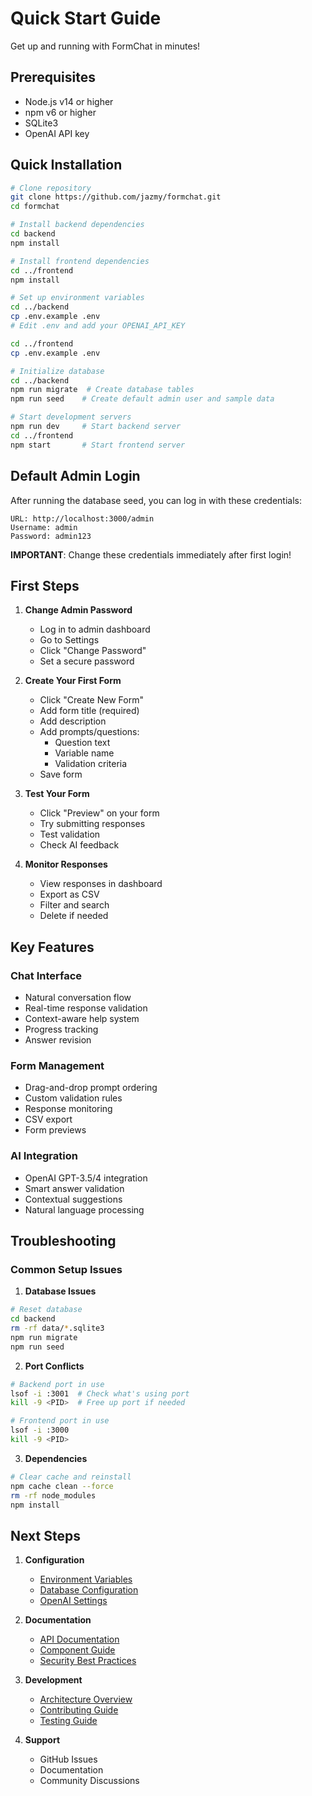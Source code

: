 # Quick Start Guide

Get up and running with FormChat in minutes!

## Prerequisites

- Node.js v14 or higher
- npm v6 or higher
- SQLite3
- OpenAI API key

## Quick Installation

```bash
# Clone repository
git clone https://github.com/jazmy/formchat.git
cd formchat

# Install backend dependencies
cd backend
npm install

# Install frontend dependencies
cd ../frontend
npm install

# Set up environment variables
cd ../backend
cp .env.example .env
# Edit .env and add your OPENAI_API_KEY

cd ../frontend
cp .env.example .env

# Initialize database
cd ../backend
npm run migrate  # Create database tables
npm run seed    # Create default admin user and sample data

# Start development servers
npm run dev     # Start backend server
cd ../frontend
npm start       # Start frontend server
```

## Default Admin Login

After running the database seed, you can log in with these credentials:
```
URL: http://localhost:3000/admin
Username: admin
Password: admin123
```

**IMPORTANT**: Change these credentials immediately after first login!

## First Steps

1. **Change Admin Password**
   - Log in to admin dashboard
   - Go to Settings
   - Click "Change Password"
   - Set a secure password

2. **Create Your First Form**
   - Click "Create New Form"
   - Add form title (required)
   - Add description
   - Add prompts/questions:
     - Question text
     - Variable name
     - Validation criteria
   - Save form

3. **Test Your Form**
   - Click "Preview" on your form
   - Try submitting responses
   - Test validation
   - Check AI feedback

4. **Monitor Responses**
   - View responses in dashboard
   - Export as CSV
   - Filter and search
   - Delete if needed

## Key Features

### Chat Interface
- Natural conversation flow
- Real-time response validation
- Context-aware help system
- Progress tracking
- Answer revision

### Form Management
- Drag-and-drop prompt ordering
- Custom validation rules
- Response monitoring
- CSV export
- Form previews

### AI Integration
- OpenAI GPT-3.5/4 integration
- Smart answer validation
- Contextual suggestions
- Natural language processing

## Troubleshooting

### Common Setup Issues

1. **Database Issues**
```bash
# Reset database
cd backend
rm -rf data/*.sqlite3
npm run migrate
npm run seed
```

2. **Port Conflicts**
```bash
# Backend port in use
lsof -i :3001  # Check what's using port
kill -9 <PID>  # Free up port if needed

# Frontend port in use
lsof -i :3000
kill -9 <PID>
```

3. **Dependencies**
```bash
# Clear cache and reinstall
npm cache clean --force
rm -rf node_modules
npm install
```

## Next Steps

1. **Configuration**
   - [Environment Variables](installation.md#environment-variables)
   - [Database Configuration](database.md)
   - [OpenAI Settings](ai-configuration.md)

2. **Documentation**
   - [API Documentation](api.md)
   - [Component Guide](components.md)
   - [Security Best Practices](security.md)

3. **Development**
   - [Architecture Overview](architecture.md)
   - [Contributing Guide](../CONTRIBUTING.md)
   - [Testing Guide](testing.md)

4. **Support**
   - GitHub Issues
   - Documentation
   - Community Discussions
